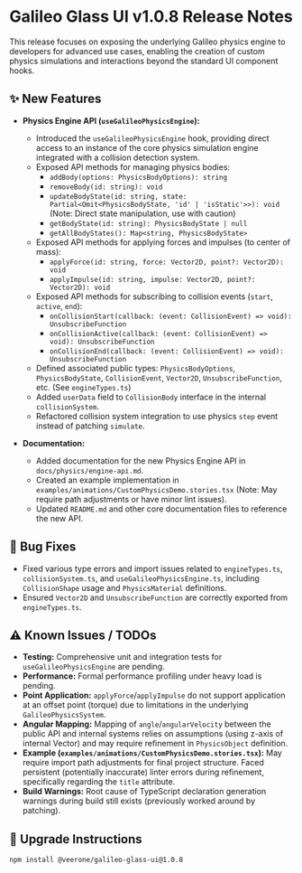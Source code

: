# Galileo Glass UI v1.0.8 Release Notes

This release focuses on exposing the underlying Galileo physics engine to developers for advanced use cases, enabling the creation of custom physics simulations and interactions beyond the standard UI component hooks.

## ✨ New Features

*   **Physics Engine API (`useGalileoPhysicsEngine`):**
    *   Introduced the `useGalileoPhysicsEngine` hook, providing direct access to an instance of the core physics simulation engine integrated with a collision detection system.
    *   Exposed API methods for managing physics bodies:
        *   `addBody(options: PhysicsBodyOptions): string`
        *   `removeBody(id: string): void`
        *   `updateBodyState(id: string, state: Partial<Omit<PhysicsBodyState, 'id' | 'isStatic'>>): void` (Note: Direct state manipulation, use with caution)
        *   `getBodyState(id: string): PhysicsBodyState | null`
        *   `getAllBodyStates(): Map<string, PhysicsBodyState>`
    *   Exposed API methods for applying forces and impulses (to center of mass):
        *   `applyForce(id: string, force: Vector2D, point?: Vector2D): void`
        *   `applyImpulse(id: string, impulse: Vector2D, point?: Vector2D): void`
    *   Exposed API methods for subscribing to collision events (`start`, `active`, `end`):
        *   `onCollisionStart(callback: (event: CollisionEvent) => void): UnsubscribeFunction`
        *   `onCollisionActive(callback: (event: CollisionEvent) => void): UnsubscribeFunction`
        *   `onCollisionEnd(callback: (event: CollisionEvent) => void): UnsubscribeFunction`
    *   Defined associated public types: `PhysicsBodyOptions`, `PhysicsBodyState`, `CollisionEvent`, `Vector2D`, `UnsubscribeFunction`, etc. (See `engineTypes.ts`)
    *   Added `userData` field to `CollisionBody` interface in the internal `collisionSystem`.
    *   Refactored collision system integration to use physics `step` event instead of patching `simulate`.

*   **Documentation:**
    *   Added documentation for the new Physics Engine API in `docs/physics/engine-api.md`.
    *   Created an example implementation in `examples/animations/CustomPhysicsDemo.stories.tsx` (Note: May require path adjustments or have minor lint issues).
    *   Updated `README.md` and other core documentation files to reference the new API.

## 🐛 Bug Fixes

*   Fixed various type errors and import issues related to `engineTypes.ts`, `collisionSystem.ts`, and `useGalileoPhysicsEngine.ts`, including `CollisionShape` usage and `PhysicsMaterial` definitions.
*   Ensured `Vector2D` and `UnsubscribeFunction` are correctly exported from `engineTypes.ts`.

## ⚠️ Known Issues / TODOs

*   **Testing:** Comprehensive unit and integration tests for `useGalileoPhysicsEngine` are pending.
*   **Performance:** Formal performance profiling under heavy load is pending.
*   **Point Application:** `applyForce`/`applyImpulse` do not support application at an offset point (torque) due to limitations in the underlying `GalileoPhysicsSystem`.
*   **Angular Mapping:** Mapping of `angle`/`angularVelocity` between the public API and internal systems relies on assumptions (using z-axis of internal Vector) and may require refinement in `PhysicsObject` definition.
*   **Example (`examples/animations/CustomPhysicsDemo.stories.tsx`):** May require import path adjustments for final project structure. Faced persistent (potentially inaccurate) linter errors during refinement, specifically regarding the `title` attribute.
*   **Build Warnings:** Root cause of TypeScript declaration generation warnings during build still exists (previously worked around by patching).

## 🚀 Upgrade Instructions

```bash
npm install @veerone/galileo-glass-ui@1.0.8
``` 